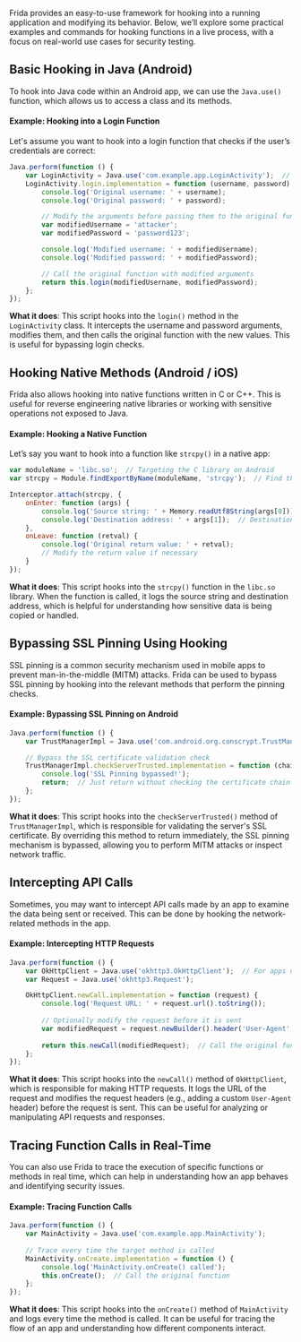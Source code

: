 Frida provides an easy-to-use framework for hooking into a running application and modifying its behavior. Below, we’ll explore some practical examples and commands for hooking functions in a live process, with a focus on real-world use cases for security testing.

## Basic Hooking in Java (Android)

To hook into Java code within an Android app, we can use the `Java.use()` function, which allows us to access a class and its methods.

#### Example: Hooking into a Login Function

Let's assume you want to hook into a login function that checks if the user’s credentials are correct:

```javascript
Java.perform(function () {
    var LoginActivity = Java.use('com.example.app.LoginActivity');  // Replace with actual class path
    LoginActivity.login.implementation = function (username, password) {
        console.log('Original username: ' + username);
        console.log('Original password: ' + password);

        // Modify the arguments before passing them to the original function
        var modifiedUsername = 'attacker';
        var modifiedPassword = 'password123';

        console.log('Modified username: ' + modifiedUsername);
        console.log('Modified password: ' + modifiedPassword);

        // Call the original function with modified arguments
        return this.login(modifiedUsername, modifiedPassword);
    };
});
```
**What it does**: This script hooks into the `login()` method in the `LoginActivity` class. It intercepts the username and password arguments, modifies them, and then calls the original function with the new values. This is useful for bypassing login checks.

## Hooking Native Methods (Android / iOS)

Frida also allows hooking into native functions written in C or C++. This is useful for reverse engineering native libraries or working with sensitive operations not exposed to Java.

#### Example: Hooking a Native Function

Let’s say you want to hook into a function like `strcpy()` in a native app:
```javascript
var moduleName = 'libc.so';  // Targeting the C library on Android
var strcpy = Module.findExportByName(moduleName, 'strcpy');  // Find the export for strcpy()

Interceptor.attach(strcpy, {
    onEnter: function (args) {
        console.log('Source string: ' + Memory.readUtf8String(args[0]));  // Read the string passed as the first argument
        console.log('Destination address: ' + args[1]);  // Destination buffer
    },
    onLeave: function (retval) {
        console.log('Original return value: ' + retval);
        // Modify the return value if necessary
    }
});
```
**What it does**: This script hooks into the `strcpy()` function in the `libc.so` library. When the function is called, it logs the source string and destination address, which is helpful for understanding how sensitive data is being copied or handled.

## Bypassing SSL Pinning Using Hooking

SSL pinning is a common security mechanism used in mobile apps to prevent man-in-the-middle (MITM) attacks. Frida can be used to bypass SSL pinning by hooking into the relevant methods that perform the pinning checks.

#### Example: Bypassing SSL Pinning on Android

```javascript
Java.perform(function () {
    var TrustManagerImpl = Java.use('com.android.org.conscrypt.TrustManagerImpl');

    // Bypass the SSL certificate validation check
    TrustManagerImpl.checkServerTrusted.implementation = function (chain, authType) {
        console.log('SSL Pinning bypassed!');
        return;  // Just return without checking the certificate chain
    };
});
```

**What it does**: This script hooks into the `checkServerTrusted()` method of `TrustManagerImpl`, which is responsible for validating the server's SSL certificate. By overriding this method to return immediately, the SSL pinning mechanism is bypassed, allowing you to perform MITM attacks or inspect network traffic.

## Intercepting API Calls

Sometimes, you may want to intercept API calls made by an app to examine the data being sent or received. This can be done by hooking the network-related methods in the app.

#### Example: Intercepting HTTP Requests
```javascript
Java.perform(function () {
    var OkHttpClient = Java.use('okhttp3.OkHttpClient');  // For apps using OkHttp
    var Request = Java.use('okhttp3.Request');

    OkHttpClient.newCall.implementation = function (request) {
        console.log('Request URL: ' + request.url().toString());
        
        // Optionally modify the request before it is sent
        var modifiedRequest = request.newBuilder().header('User-Agent', 'Frida').build();
        
        return this.newCall(modifiedRequest);  // Call the original function with the modified request
    };
});
```

**What it does**: This script hooks into the `newCall()` method of `OkHttpClient`, which is responsible for making HTTP requests. It logs the URL of the request and modifies the request headers (e.g., adding a custom `User-Agent` header) before the request is sent. This can be useful for analyzing or manipulating API requests and responses.


## Tracing Function Calls in Real-Time

You can also use Frida to trace the execution of specific functions or methods in real time, which can help in understanding how an app behaves and identifying security issues.

#### Example: Tracing Function Calls
```javascript
Java.perform(function () {
    var MainActivity = Java.use('com.example.app.MainActivity');
    
    // Trace every time the target method is called
    MainActivity.onCreate.implementation = function () {
        console.log('MainActivity.onCreate() called');
        this.onCreate();  // Call the original function
    };
});
```
**What it does**: This script hooks into the `onCreate()` method of `MainActivity` and logs every time the method is called. It can be useful for tracing the flow of an app and understanding how different components interact.